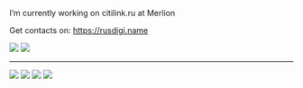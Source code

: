 I’m currently working on citilink.ru at Merlion

Get contacts on: https://rusdigi.name

<a target="_blank" href="https://t.me/Ma3oBblu"><img src="https://img.shields.io/badge/Telegram-Ma3oBblu-green?style=flat-square&logo=Telegram"/></a>
<a target="_blank" href="mailto:Ma3oBblu@gmail.com"><img src="https://img.shields.io/badge/Gmail-Ma3oBblu@gmail.com-green?style=flat-square&logo=Gmail"/></a>

<hr/>
<span><img src="https://img.shields.io/badge/PHP-7.4-white?style=flat-square&logo=php"/></span>
<span><img src="https://img.shields.io/badge/NodeJS-ExpressJS-white?style=flat-square&logo=node.js"/></span>
<span><img src="https://img.shields.io/badge/Python-3-white?style=flat-square&logo=python"/></span>
<span><img src="https://img.shields.io/badge/Golang-1.15-white?style=flat-square&logo=go"/></span>
